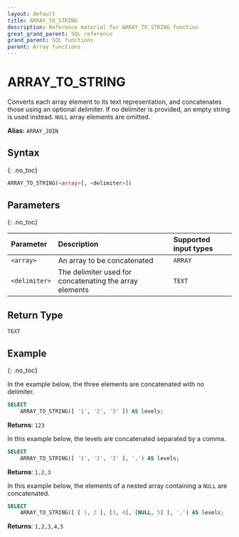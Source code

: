 ```yaml
---
layout: default
title: ARRAY_TO_STRING
description: Reference material for ARRAY_TO_STRING function
great_grand_parent: SQL reference
grand_parent: SQL functions
parent: Array functions
---
```


# ARRAY\_TO\_STRING

Converts each array element to its text representation, and concatenates those using an optional delimiter. If no delimiter is provided, an empty string is used instead. `NULL` array elements are omitted.

**Alias:** `ARRAY_JOIN`

## Syntax
{: .no_toc}

```sql
ARRAY_TO_STRING(<array>[, <delimiter>])
```

## Parameters 
{: .no_toc} 

| Parameter     | Description                            | Supported input types | 
| :------------- | :------------------------------------ |:---------|
| `<array>`       | An array to be concatenated | `ARRAY` |
| `<delimiter>` | The delimiter used for concatenating the array elements | `TEXT` | 

## Return Type
`TEXT`

## Example
{: .no_toc}

In the example below, the three elements are concatenated with no delimiter.

```sql
SELECT
	ARRAY_TO_STRING([ '1', '2', '3' ]) AS levels;
```

**Returns**: `123`

In this example below, the levels are concatenated separated by a comma. 

```sql
SELECT
	ARRAY_TO_STRING([ '1', '2', '3' ], ',') AS levels;
```

**Returns**: `1,2,3`

In this example below, the elements of a nested array containing a `NULL` are concatenated. 

```sql
SELECT
	ARRAY_TO_STRING([ [ 1, 2 ], [3, 4], [NULL, 5] ], ',') AS levels;
```

**Returns**: `1,2,3,4,5`
